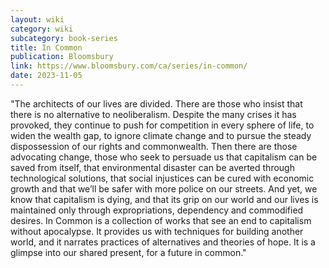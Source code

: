 ```yaml
---
layout: wiki
category: wiki
subcategory: book-series
title: In Common
publication: Bloomsbury
link: https://www.bloomsbury.com/ca/series/in-common/
date: 2023-11-05
---
```


"The architects of our lives are divided. There are those who insist that there is no alternative to neoliberalism. Despite the many crises it has provoked, they continue to push for competition in every sphere of life, to widen the wealth gap, to ignore climate change and to pursue the steady dispossession of our rights and commonwealth. Then there are those advocating change, those who seek to persuade us that capitalism can be saved from itself, that environmental disaster can be averted through technological solutions, that social injustices can be cured with economic growth and that we’ll be safer with more police on our streets. And yet, we know that capitalism is dying, and that its grip on our world and our lives is maintained only through expropriations, dependency and commodified desires. In Common is a collection of works that see an end to capitalism without apocalypse. It provides us with techniques for building another world, and it narrates practices of alternatives and theories of hope. It is a glimpse into our shared present, for a future in common."
